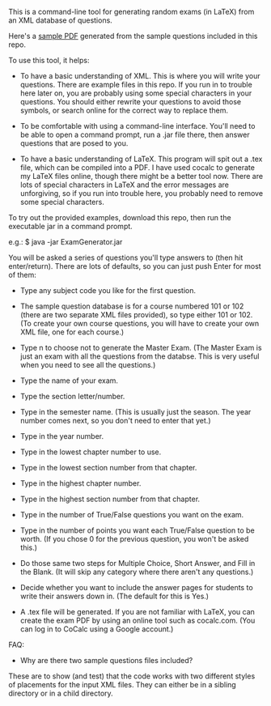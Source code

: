 This is a command-line tool for generating random exams (in LaTeX) from an XML database of questions.  

Here's a [sample PDF](https://github.com/paithan/ExamGenerating/blob/master/101/CS101Winterim2020Exam.pdf) generated from the sample questions included in this repo.

To use this tool, it helps:

  * To have a basic understanding of XML.  This is where you will write your questions.  There are example files in this repo.  If you run in to trouble here later on, you are probably using some special characters in your questions.  You should either rewrite your questions to avoid those symbols, or search online for the correct way to replace them.
  
  * To be comfortable with using a command-line interface.  You'll need to be able to open a command prompt, run a .jar file there, then answer questions that are posed to you.
  
  * To have a basic understanding of LaTeX.  This program will spit out a .tex file, which can be compiled into a PDF.  I have used cocalc to generate my LaTeX files online, though there might be a better tool now.  There are lots of special characters in LaTeX and the error messages are unforgiving, so if you run into trouble here, you probably need to remove some special characters.
  

To try out the provided examples, download this repo, then run the executable jar in a command prompt.

e.g.:
$ java -jar ExamGenerator.jar

You will be asked a series of questions you'll type answers to (then hit enter/return).  There are lots of defaults, so you can just push Enter for most of them:

  * Type any subject code you like for the first question.

  * The sample question database is for a course numbered 101 or 102 (there are two separate XML files provided), so type either 101 or 102.  (To create your own course questions, you will have to create your own XML file, one for each course.)
  
  * Type n to choose not to generate the Master Exam.  (The Master Exam is just an exam with all the questions from the databse.  This is very useful when you need to see all the questions.) 
  
  * Type the name of your exam.
  
  * Type the section letter/number.
  
  * Type in the semester name.  (This is usually just the season.  The year number comes next, so you don't need to enter that yet.)
  
  * Type in the year number.
  
  * Type in the lowest chapter number to use.
  
  * Type in the lowest section number from that chapter. 
  
  * Type in the highest chapter number.
  
  * Type in the highest section number from that chapter.
  
  * Type in the number of True/False questions you want on the exam.
  
  * Type in the number of points you want each True/False question to be worth.  (If you chose 0 for the previous question, you won't be asked this.)
  
  * Do those same two steps for Multiple Choice, Short Answer, and Fill in the Blank.  (It will skip any category where there aren't any questions.)
  
  * Decide whether you want to include the answer pages for students to write their answers down in.  (The default for this is Yes.)
  
  * A .tex file will be generated.  If you are not familiar with LaTeX, you can create the exam PDF by using an online tool such as cocalc.com.  (You can log in to CoCalc using a Google account.)
  
  
FAQ:

  * Why are there two sample questions files included?
  
  These are to show (and test) that the code works with two different styles of placements for the input XML files.  They can either be in a sibling directory or in a child directory.
  
